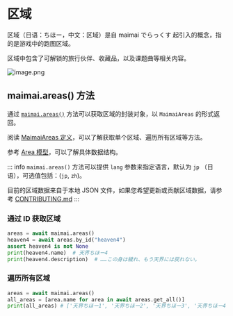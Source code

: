 # 区域

区域（日语：ちほー，中文：区域）是自 maimai でらっくす 起引入的概念，指的是游戏中的跑图区域。

区域中包含了可解锁的旅行伙伴、收藏品，以及课题曲等相关内容。

![image.png](https://s2.loli.net/2025/07/09/klCR4hJWDLoMF89.png)

## maimai.areas() 方法

通过 [`maimai.areas()`](https://api.maimai.turou.fun/maimai_py/maimai.html#MaimaiClient.areas) 方法可以获取区域的封装对象，以 `MaimaiAreas` 的形式返回。

阅读 [MaimaiAreas 定义](https://api.maimai.turou.fun/maimai_py/maimai.html#MaimaiAreas)，可以了解获取单个区域、遍历所有区域等方法。

参考 [Area 模型](../concepts/models.md#area)，可以了解具体数据结构。

::: info
`maimai.areas()` 方法可以提供 `lang` 参数来指定语言，默认为 `jp` （日语），可选值包括：(`jp`, `zh`)。

目前的区域数据来自于本地 JSON 文件，如果您希望更新或贡献区域数据，请参考 [CONTRIBUTING.md](https://github.com/TrueRou/maimai.py/blob/main/.github/CONTRIBUTING.md)
:::

### 通过 ID 获取区域

```python
areas = await maimai.areas()
heaven4 = await areas.by_id("heaven4")
assert heaven4 is not None
print(heaven4.name)  # 天界ちほー4
print(heaven4.description)  # ……この身は穢れ、もう天界には戻れない。
```

### 遍历所有区域

```python
areas = await maimai.areas()
all_areas = [area.name for area in await areas.get_all()]
print(all_areas) # ['天界ちほー1', '天界ちほー2', '天界ちほー3', '天界ちほー4', ...]
```